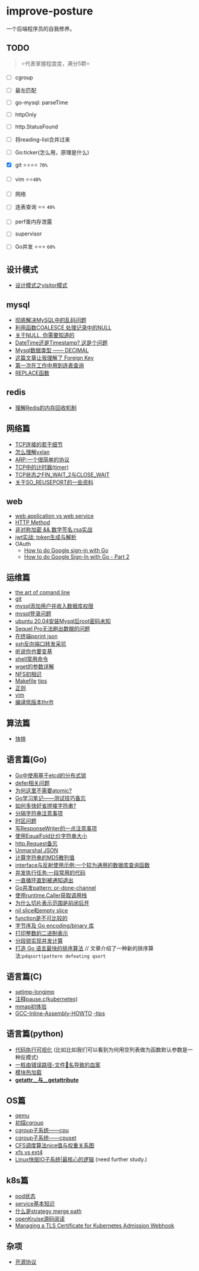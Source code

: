 # improve-posture

一个后端程序员的自我修养。

## TODO
> ⭐️代表掌握程度度，满分5颗⭐️
- [ ] cgroup
- [ ] 最左匹配
- [ ] go-mysql: parseTime
- [ ] httpOnly
- [ ] http.StatusFound
- [ ] 将reading-list合并过来
- [ ] Go:ticker(怎么用，原理是什么)
- [x] git ⭐️⭐️⭐️⭐️ `70%`
- [ ] vim ⭐️⭐️`40%`
- [ ] 网络
- [ ] 连表查询 ⭐️⭐️ `40%`
- [ ] perf查内存泄露
- [ ] supervisor
- [ ] Go并发 ⭐️⭐️⭐️ `60%`


## 设计模式

- [设计模式之visitor模式](./visitor)

## mysql

- [彻底解决MySQL中的乱码问题](https://mp.weixin.qq.com/s/58Y11c8cLN1uDfHn_6lyAg)
- [利用函数COALESCE 处理记录中的NULL](./mysql/coalesce.md)
- [关于NULL, 你需要知道的](./mysql/null.md)
- [DateTime还是Timestamp? 这是个问题](./mysql/time.md)
- [Mysql数据类型 —— DECIMAL](https://www.mysqltutorial.org/mysql-decimal/)
- [这篇文章让我理解了 Foreign Key](https://www.mysqltutorial.org/mysql-foreign-key/)
- [第一次在工作中用到连表查询](./mysql/join.md)
- [REPLACE函数](https://www.mysqltutorial.org/mysql-string-replace-function.aspx)

## redis


- [理解Redis的内存回收机制](https://juejin.im/post/5d107ad851882576df7fba9e?utm_source=weibo&utm_campaign=user)


## 网络篇

- [TCP连接的若干细节](./tcp/README.md)
- [怎么理解vxlan](./network/vxlan.md)
- [ARP:一个很简单的协议](./network/arp.md)
- [TCP中的计时器(timer)](./network/tcp-timer.md)
- [TCP状态之FIN_WAIT_2与CLOSE_WAIT](./network/tcp-close_wait.md)
- [关于SO_REUSEPORT的一些资料](./network/tcp-reuse-port.md)


## web

- [web application vs web service](./web/app-service.md)
- [HTTP Method](./web/http.md)
- [非对称加密 && 数字签名:rsa实战](./go/crypto/rsa.go)
- [jwt实战: token生成与解析](./jwt/README.md)
- OAuth
    - [How to do Google sign-in with Go](https://skarlso.github.io/2016/06/12/google-signin-with-go/)
    - [How to do Google Sign-In with Go - Part 2](https://skarlso.github.io/2016/11/02/google-signin-with-go-part2/)


## 运维篇

- [the art of comand line](https://github.com/jlevy/the-art-of-command-line)
- [git](./shell/git.md)
- [mysql添加用户并收入数据库权限](./mysql/user/README.md)
- [mysql登录问题](./mysql/login/README.md)
- [ubuntu 20.04安装Mysql后root密码未知](./mysql/passwd.md)
- [Sequel Pro无法刷出数据的问题](./tools/sequelpro.md)
- [在终端pprint json](./tools/json/print.md)
- [ssh反向端口转发采坑](./tools/ssh.md)
- [听说你也要变基](./tools/rebase.md)
- [shell常用命令](./shell/shell.md)
- [wget的参数详解](./shell/wget.md)
- [NFS初相识](./nfs/the-begining.md)
- [Makefile](https://seisman.github.io/how-to-write-makefile/index.html) [tips](./shell/make.md)
- [正则](./shell/regex.md) 
- [vim](./shell/vim.md)
- [编译低版本thrift](./tools/thrift.md)


## 算法篇
- [快排](./algorithm/qsort.md)



## 语言篇(Go)

- [Go中使用基于etcd的分布式锁](./go/distributed/locks.go)
- [defer相关问题](./go/defer/README.md)
- [为何这里不需要atomic?](./go/atomic/READEME.md)
- [Go学习笔记——测试技巧备忘](./go/testing/README.md)
- [如何多快好省拼接字符串?](./go/strings/README.md)
- [分隔字符串注意事项](./go/strings/split.md)
- [时区问题](./go/time/README.md)
- [写ResponseWriter的一点注意事项](./go/http/README.md)
- [使用EqualFold比价字符串大小](./go/strings/equalfold.md)
- [http.Request备忘](./go/http/request.md)
- [Unmarshal JSON](./go/json/unmarshal.md)
- [计算字符串的MD5散列值](./go/crypto/md5.md)
- [interface与反射使用示例:一个较为通用的数据库查询函数](./go/reflect/mysql.go)
- [并发执行任务:一段常用的代码](./go/concurrency/parralize.go)
- [一直循环直到被通知退出](./go/concurrency/for-select.md)
- [Go并发pattern: or-done-channel](./go/concurrency/or-done.md)
- [使用runtime.Caller获取调用栈](./go/stack.md)
- [为什么切片表示范围是前闭后开](https://www.cs.utexas.edu/users/EWD/transcriptions/EWD08xx/EWD831.html)
- [nil slice和empty slice](./go/slice.go)
- [function是不可比较的](./go/compare.md)
- [字节序及 Go encoding/binary 库](https://huangwenwei.com/blogs/endian-and-encoding-binary-package)
- [打印整数的二进制表示](./go/binary_format.go)
- [分段锁实现并发计算](./go/single_flight.md)
- [打造 Go 语言最快的排序算法](https://mp.weixin.qq.com/s/5HqfRGqPyAhFt0krPgMHOQ) // 文章介绍了一种新的排序算法:`pdqsort(pattern defeating qsort`


## 语言篇(C)

- [setjmp-longjmp](./c/setjmp-longjmp.md)
- [注释pause.c(kubernetes)](./c/pause.c)
- [mmap初体验](./c/mmp.c)
- [GCC-Inline-Assembly-HOWTO](http://www.ibiblio.org/gferg/ldp/GCC-Inline-Assembly-HOWTO.html) [-tips](./shell/gcc.md)

## 语言篇(python)

- [代码执行可视化](http://www.pythontutor.com/visualize.html#mode=display) (比如比如我们可以看到为何用空列表做为函数默认参数是一种反模式)
- [一桩由错误路径-文件📃名导致的血案](./python/path.md)
- [模块热加载](./python/reload.md)
- [__getattr__与__getattribute__](https://l1nwatch.gitbook.io/writing_solid_python_code_gitbook/di-6-zhang-nei-bu-ji-zhi#jian-yi-60-qu-bie-getattr-he-getattribute-fang-fa)

## OS篇

- [qemu](./os/qemu.md)
- [初探cgroup](./os/cgroup.md)
- [cgroup子系统——cpu](./os/cgroup-cpu.md)
- [cgroup子系统——cpuset](./os/cgroup-cpuset.md)
- [CFS调度算法nice值与权重关系图](./os/weight-nice.py)
- [xfs vs ext4](https://access.redhat.com/documentation/en-us/red_hat_enterprise_linux/8/html-single/managing_file_systems/index#comparison-of-xfs-and-ext4_assembly_overview-of-available-file-systems)
- [Linux快层IO子系统|最核心的逻辑](https://mp.weixin.qq.com/s/7MyGpP8awUp5QURJb_2KGA) (need further study.)

## k8s篇
- [pod状态](./k8s/pod.md)
- [service基本知识](./k8s/service.md)
- [什么是strategy merge path](./k8s/strategy_merge_patch.md)
- [openKruise源码阅读](./k8s/kruise.md)
- [Managing a TLS Certificate for Kubernetes Admission Webhook](./k8s/webhook.md)

## 杂项
- [开源协议](./mis/open-source.md)



